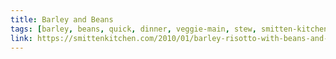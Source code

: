 ```yaml
---
title: Barley and Beans
tags: [barley, beans, quick, dinner, veggie-main, stew, smitten-kitchen]
link: https://smittenkitchen.com/2010/01/barley-risotto-with-beans-and-greens/
---
```



